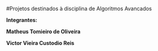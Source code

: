 #Projetos destinados à disciplina de Algoritmos Avancados

**Integrantes:**

__Matheus Tomieiro de Oliveira__

__Victor Vieira Custodio Reis__
